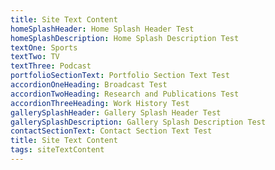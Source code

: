 ```yaml
---
title: Site Text Content
homeSplashHeader: Home Splash Header Test
homeSplashDescription: Home Splash Description Test
textOne: Sports
textTwo: TV
textThree: Podcast
portfolioSectionText: Portfolio Section Text Test
accordionOneHeading: Broadcast Test
accordionTwoHeading: Research and Publications Test
accordionThreeHeading: Work History Test
gallerySplashHeader: Gallery Splash Header Test
gallerySplashDescription: Gallery Splash Description Test
contactSectionText: Contact Section Text Test
title: Site Text Content
tags: siteTextContent
---
```

